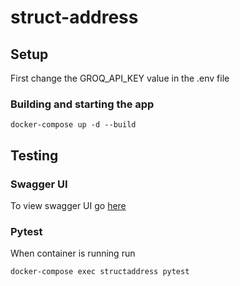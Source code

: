 # struct-address

## Setup
First change the GROQ_API_KEY value in the .env file

### Building and starting the app
```
docker-compose up -d --build
```

## Testing

### Swagger UI
To view swagger UI go [here](http://127.0.0.1:8000/docs)

### Pytest
When container is running run
```
docker-compose exec structaddress pytest
```